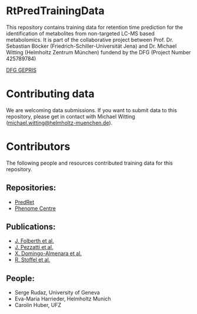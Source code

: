 # RtPredTrainingData
This repository contains training data for retention time prediction for the 
identification of metabolites from non-targeted LC-MS based metabolomics. It is 
part of the collaborative project between Prof. Dr. Sebastian Böcker 
(Friedrich-Schiller-Universität Jena) and Dr. Michael Witting 
(Helmholtz Zentrum München) fundend by the DFG (Project Number 425789784)

[DFG GEPRIS](https://gepris.dfg.de/gepris/projekt/425789784?language=en)

# Contributing data
We are welcoming data submissions. If you want to submit data to this repository,
please get in contact with Michael Witting (michael.witting@helmholtz-muenchen.de).

# Contributors
The following people and resources contributed training data for this repository.

## Repositories:
- [PredRet](http://predret.org/)
- [Phenome Centre](https://github.com/phenomecentre/npc-open-lcms)

## Publications:
- [J. Folberth et al.](https://doi.org/10.1016/j.jchromb.2020.122105)
- [J. Pezzatti et al.](https://doi.org/10.1016/j.chroma.2019.01.023)
- [X. Domingo-Almenara et al.](https://doi.org/10.1038/s41467-019-13680-7)
- [R. Stoffel et al.](https://doi.org/10.1007/s00216-021-03828-0)

## People:
- Serge Rudaz, University of Geneva
- Eva-Maria Harrieder, Helmholtz Munich
- Carolin Huber, UFZ
